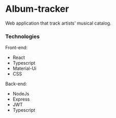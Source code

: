 # Album-tracker

Web application that track artists' musical catalog. 

### Technologies 

Front-end:
- React 
- Typescript
- Material-Ui
- CSS

Back-end:
- NodeJs
- Express
- JWT 
- Typescript
